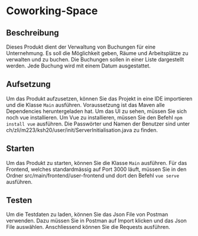 Coworking-Space
=====

## Beschreibung
Dieses Produkt dient der Verwaltung von Buchungen für eine
Unternehmung. Es soll die Möglichkeit geben, Räume und
Arbeitsplätze zu verwalten und zu buchen. Die Buchungen
sollen in einer Liste dargestellt werden. Jede Buchung wird
mit einem Datum ausgestattet.

## Aufsetzung
Um das Produkt aufzusetzen, können Sie das Projekt in eine
IDE importieren und die Klasse `Main` ausführen. Voraussetzung ist das 
Maven alle Dependencies heruntergeladen hat. Um das UI
zu sehen, müssen Sie sich noch vue installieren. Um Vue zu installieren, 
müssen Sie den Befehl `npm install vue` ausführen.
Die Passwörter und Namen der Benutzer sind unter
ch/zli/m223/ksh20/user/init/ServerInitialisation.java zu finden.

## Starten
Um das Produkt zu starten, können Sie die Klasse `Main` ausführen.
Für das Frontend, welches standardmässig auf Port 3000 läuft, müssen Sie
in den Ordner src/main/frontend/user-frontend und dort den Befehl `vue serve`
ausführen.

## Testen
Um die Testdaten zu laden, können Sie das Json File von Postman verwenden.
Dazu müssen Sie in Postman auf Import klicken und das Json File auswählen.
Anschliessend können Sie die Requests ausführen.